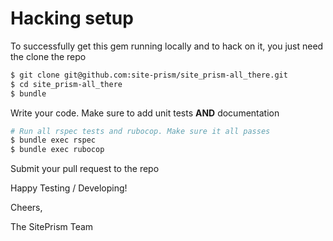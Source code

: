 # Hacking setup

To successfully get this gem running locally and to hack on it, you just need the clone the repo

```bash
$ git clone git@github.com:site-prism/site_prism-all_there.git
$ cd site_prism-all_there
$ bundle
```

Write your code. Make sure to add unit tests **AND** documentation

```bash
# Run all rspec tests and rubocop. Make sure it all passes
$ bundle exec rspec
$ bundle exec rubocop
```

Submit your pull request to the repo

Happy Testing / Developing!

Cheers,

The SitePrism Team
